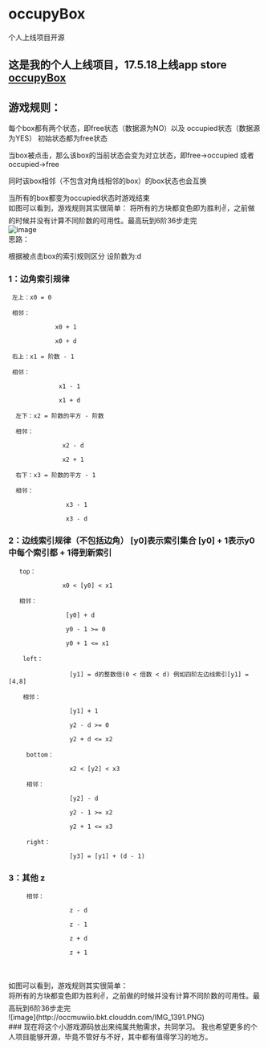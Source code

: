 # occupyBox
个人上线项目开源

## 这是我的个人上线项目，17.5.18上线app store [occupyBox](https://itunes.apple.com/cn/app/occupybox/id1228559683?l=en&mt=8)
## 游戏规则：
每个box都有两个状态，即free状态（数据源为NO）以及 occupied状态（数据源为YES） 初始状态都为free状态

当box被点击，那么该box的当前状态会变为对立状态，即free->occupied 或者 occupied->free

同时该box相邻（不包含对角线相邻的box）的box状态也会互换

当所有的box都变为occupied状态时游戏结束
<br>
如图可以看到，游戏规则其实很简单：
将所有的方块都变色即为胜利✌️，之前做的时候并没有计算不同阶数的可用性。最高玩到6阶36步走完
<br>
![image](http://occmuwiio.bkt.clouddn.com/IMG_1391.PNG)
<br>
思路：

根据被点击box的索引规则区分 设阶数为:d

### 1：边角索引规律

     左上：x0 = 0

     相邻：

                 x0 + 1

                 x0 + d

     右上：x1 = 阶数 - 1

     相邻：

                  x1 - 1

                  x1 + d

      左下：x2 = 阶数的平方 - 阶数

      相邻：

                   x2 - d

                   x2 + 1

      右下：x3 = 阶数的平方 - 1

      相邻：

                    x3 - 1

                    x3 - d

### 2：边线索引规律（不包括边角） [y0]表示索引集合 [y0] + 1表示y0中每个索引都 + 1得到新索引

       top：

                   x0 < [y0] < x1

       相邻：

                    [y0] + d

                    y0 - 1 >= 0

                    y0 + 1 <= x1

        left：

                     [y1] = d的整数倍(0 < 倍数 < d) 例如四阶左边线索引[y1] =        [4,8]

        相邻：

                     [y1] + 1

                     y2 - d >= 0

                     y2 + d <= x2

         bottom：

                     x2 < [y2] < x3

         相邻：

                     [y2] - d

                     y2 - 1 >= x2

                     y2 + 1 <= x3

         right：

                     [y3] = [y1] + (d - 1)

### 3：其他 z

         相邻：

                     z - d

                     z - 1

                     z + d

                     z + 1
                     
<br>                   
<br>
如图可以看到，游戏规则其实很简单：<br>
将所有的方块都变色即为胜利✌️，之前做的时候并没有计算不同阶数的可用性。最高玩到6阶36步走完
<br>
![image](http://occmuwiio.bkt.clouddn.com/IMG_1391.PNG)
<br>
### 现在将这个小游戏源码放出来纯属共勉需求，共同学习。
我也希望更多的个人项目能够开源，毕竟不管好与不好，其中都有值得学习的地方。

